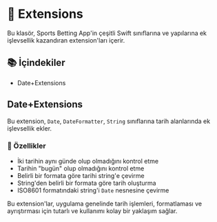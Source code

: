 # 🧩 Extensions

Bu klasör, Sports Betting App'in çeşitli Swift sınıflarına ve yapılarına ek işlevsellik kazandıran extension'ları içerir.

## 📚 İçindekiler

-  Date+Extensions

## Date+Extensions

Bu extension, `Date`, `DateFormatter`, `String` sınıflarına tarih alanlarında ek işlevsellik ekler.

### 🌟 Özellikler

- İki tarihin aynı günde olup olmadığını kontrol etme
- Tarihin "bugün" olup olmadığını kontrol etme
- Belirli bir formata göre tarihi string'e çevirme
- String'den belirli bir formata göre tarih oluşturma
- ISO8601 formatındaki string'i `Date` nesnesine çevirme

Bu extension'lar, uygulama genelinde tarih işlemleri, formatlaması ve ayrıştırması için tutarlı ve kullanımı kolay bir yaklaşım sağlar.

